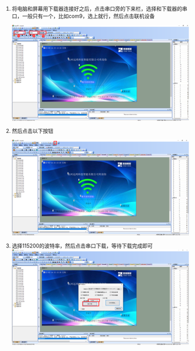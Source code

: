 1. 将电脑和屏幕用下载器连接好之后，点击串口旁的下来栏，选择和下载器的串口，一般只有一个，比如com9，选上就行，然后点击联机设备

   ![image-20220214230139756](https://raw.githubusercontent.com/mowang111/image-hosting/master/typora_images/image-20220214230139756.png)

2. 然后点击以下按钮

   ![image-20220214225953750](https://raw.githubusercontent.com/mowang111/image-hosting/master/typora_images/image-20220214225953750.png)

3. 选择115200的波特率，然后点击串口下载，等待下载完成即可![image-20220214230429930](https://raw.githubusercontent.com/mowang111/image-hosting/master/typora_images/image-20220214230429930.png)